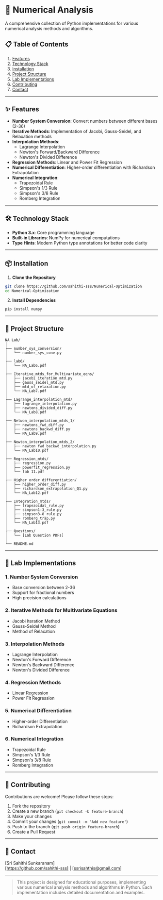 # 🔢 Numerical Analysis

A comprehensive collection of Python implementations for various numerical analysis methods and algorithms.

## 📋 Table of Contents

1. [Features](#-features)
2. [Technology Stack](#-technology-stack)
3. [Installation](#-installation)
4. [Project Structure](#-project-structure)
5. [Lab Implementations](#-lab-implementations)
6. [Contributing](#-contributing)
7. [Contact](#-contact)

---

## ✨ Features

- **Number System Conversion**: Convert numbers between different bases (2-36)
- **Iterative Methods**: Implementation of Jacobi, Gauss-Seidel, and Relaxation methods
- **Interpolation Methods**: 
  - Lagrange Interpolation
  - Newton's Forward/Backward Difference
  - Newton's Divided Difference
- **Regression Methods**: Linear and Power Fit Regression
- **Numerical Differentiation**: Higher-order differentiation with Richardson Extrapolation
- **Numerical Integration**: 
  - Trapezoidal Rule
  - Simpson's 1/3 Rule
  - Simpson's 3/8 Rule
  - Romberg Integration

---

## 🛠️ Technology Stack

- **Python 3.x**: Core programming language
- **Built-in Libraries**: NumPy for numerical computations
- **Type Hints**: Modern Python type annotations for better code clarity

---

## 📦 Installation

1. **Clone the Repository**

```bash
git clone https://github.com/sahithi-sss/Numerical-Optimization
cd Numerical-Optimization
```

2. **Install Dependencies**

```bash
pip install numpy
```

---

## 📁 Project Structure

```plaintext
NA Lab/
│
├── number_sys_conversion/
│   └── number_sys_conv.py
│
├── lab6/
│   └── NA_Lab6.pdf
│
├── Iterative_mtds_for_Multivariate_eqns/
│   ├── jacobi_iteration_mtd.py
│   ├── gauss_seidel_mtd.py
│   ├── mtd_of_relaxation.py
│   └── NA_Lab7.pdf
│
├── Lagrange_interpolation_mtd/
│   ├── lagrange_interpolation.py
│   ├── newtons_divided_diff.py
│   └── NA_Lab8.pdf
│
├── Netwon_interpolation_mtds_1/
│   ├── newtons_fwd_diff.py
│   ├── newtons_backwd_diff.py
│   └── NA_Lab9.pdf
│
├── Newton_interpolation_mtds_2/
│   ├── newton_fwd_backwd_interpolation.py
│   └── NA_Lab10.pdf
│
├── Regression_mtds/
│   ├── regression.py
│   ├── powerfit_regression.py
│   └── lab 11.pdf
│
├── Higher_order_differentiation/
│   ├── higher_order_diff.py
│   ├── richardson_extrapolation_Q1.py
│   └── NA_Lab12.pdf
│
├── Integration_mtds/
│   ├── trapezoidal_rule.py
│   ├── simpson1-3_rule.py
│   ├── simpson3-8_rule.py
│   ├── romberg_trap.py
│   └── NA_Lab13.pdf
│
├── Questions/
│   └── [Lab Question PDFs]
│
└── README.md
```

---

## 📝 Lab Implementations

### 1. Number System Conversion
- Base conversion between 2-36
- Support for fractional numbers
- High precision calculations

### 2. Iterative Methods for Multivariate Equations
- Jacobi Iteration Method
- Gauss-Seidel Method
- Method of Relaxation

### 3. Interpolation Methods
- Lagrange Interpolation
- Newton's Forward Difference
- Newton's Backward Difference
- Newton's Divided Difference

### 4. Regression Methods
- Linear Regression
- Power Fit Regression

### 5. Numerical Differentiation
- Higher-order Differentiation
- Richardson Extrapolation

### 6. Numerical Integration
- Trapezoidal Rule
- Simpson's 1/3 Rule
- Simpson's 3/8 Rule
- Romberg Integration

---

## 🤝 Contributing

Contributions are welcome! Please follow these steps:

1. Fork the repository
2. Create a new branch (`git checkout -b feature-branch`)
3. Make your changes
4. Commit your changes (`git commit -m 'Add new feature'`)
5. Push to the branch (`git push origin feature-branch`)
6. Create a Pull Request

---

## 📧 Contact

[Sri Sahithi Sunkaranam]  
[https://github.com/sahithi-sss] | [ssrisahthis@gmail.com]

---

> This project is designed for educational purposes, implementing various numerical analysis methods and algorithms in Python. Each implementation includes detailed documentation and examples. 
